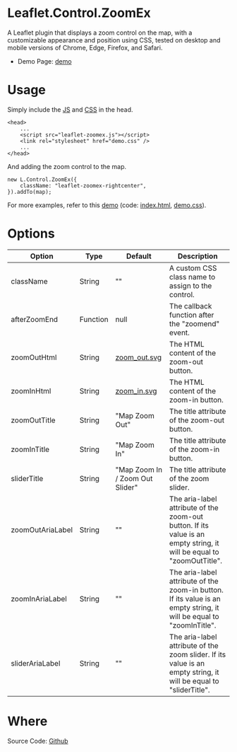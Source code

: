 Leaflet.Control.ZoomEx
=

A Leaflet plugin that displays a zoom control on the map, with a customizable appearance and position using CSS, tested on desktop and mobile versions of Chrome, Edge, Firefox, and Safari.

* Demo Page: [demo](https://mfhsieh.github.io/leaflet-zoomex/)


# Usage

Simply include the [JS](https://github.com/mfhsieh/leaflet-zoomex/blob/main/src/leaflet-zoomex.js) and [CSS](https://github.com/mfhsieh/leaflet-zoomex/blob/main/examples/demo.css) in the head.

```
<head>
    ...
    <script src="leaflet-zoomex.js"></script>
    <link rel="stylesheet" href="demo.css" />
    ...
</head>
```

And adding the zoom control to the map.

```
new L.Control.ZoomEx({
    className: "leaflet-zoomex-rightcenter",
}).addTo(map);
```

For more examples, refer to this [demo](https://mfhsieh.github.io/leaflet-zoomex/) (code: [index.html](https://github.com/mfhsieh/leaflet-zoomex/blob/main/index.html), [demo.css](https://github.com/mfhsieh/leaflet-zoomex/blob/main/examples/demo.css)).


# Options

| Option           | Type     | Default                                                                                 | Description                                                                                                           |
| ---------------- | -------- | --------------------------------------------------------------------------------------- | --------------------------------------------------------------------------------------------------------------------- |
| className        | String   | ""                                                                                      | A custom CSS class name to assign to the control.                                                                     |
| afterZoomEnd     | Function | null                                                                                    | The callback function after the "zoomend" event.                                                                      |
| zoomOutHtml      | String   | [zoom_out.svg](https://github.com/mfhsieh/leaflet-zoomex/blob/main/images/zoom_out.svg) | The HTML content of the zoom-out button.                                                                              |
| zoomInHtml       | String   | [zoom_in.svg](https://github.com/mfhsieh/leaflet-zoomex/blob/main/images/zoom_in.svg)   | The HTML content of the zoom-in button.                                                                               |
| zoomOutTitle     | String   | "Map Zoom Out"                                                                          | The title attribute of the zoom-out button.                                                                           |
| zoomInTitle      | String   | "Map Zoom In"                                                                           | The title attribute of the zoom-in button.                                                                            |
| sliderTitle      | String   | "Map Zoom In / Zoom Out Slider"                                                         | The title attribute of the zoom slider.                                                                               |
| zoomOutAriaLabel | String   | ""                                                                                      | The aria-label attribute of the zoom-out button. If its value is an empty string, it will be equal to "zoomOutTitle". |
| zoomInAriaLabel  | String   | ""                                                                                      | The aria-label attribute of the zoom-in button.  If its value is an empty string, it will be equal to "zoomInTitle".  |
| sliderAriaLabel  | String   | ""                                                                                      | The aria-label attribute of the zoom slider.  If its value is an empty string, it will be equal to "sliderTitle".     |


# Where

Source Code: [Github](https://github.com/mfhsieh/leaflet-zoomex)